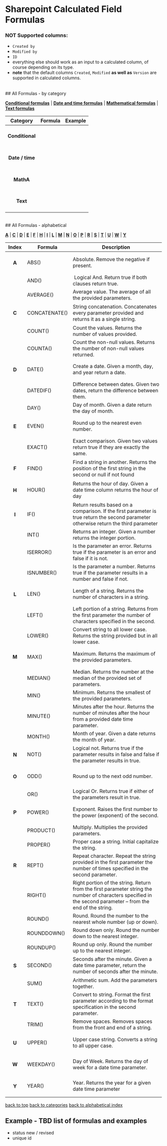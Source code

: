 <h6 id="top"></h6>

# Sharepoint Calculated Field Formulas 


### NOT Supported columns:
- ```Created by```
- ```Modified by```
- ```ID```
- everything else should work as an input to a calculated column, of course depending on its type. 
- **note** that the default columns ```Created```, ```Modified``` **as well as** ```Version``` are supported in calculated columns.

<h6 id="cat"></h6>
## All Formulas - by category 

[**Conditional formulas**](#conditional) | [**Date and time formulas**](#datetime) | [**Mathematical formulas**](#math) | [**Text formulas**](#text)

| Category | Formula | Example |
|:----------:|----------|----------|
|<h4 id="conditional">Conditional</h4>|      |   |
|<h4 id="datetime">Date / time </h4>|      |   |
|<h4 id="math">MathA</h4>|      |   |
|<h4 id="text">Text</h4>|      |   |

<h6 id="alpha"></h6>
## All Formulas - alphabetical 

[**A**](#A) | [**C**](#C) | [**D**](#D) | [**E**](#E) | [**F**](#F) | [**H**](#H) | [**I**](#I) | [**L**](#L) | [**M**](#M) | [**N**](#N) | [**O**](#O) | [**P**](#P) | [**R**](#R) | [**S**](#S) | [**T**](#T) | [**U**](#U) | [**W**](#W) | [**Y**](#Y)


|           Index | Formula      |                               Description |
|:---------------:|--------------|-------------------------------------------|
|<h4 id="A">A</h4>| ABS()        | Absolute. Remove the negative if present. |
|                 | AND()        |  Logical And. Return true if both clauses return true.|
|                 | AVERAGE()    | Average value. The average of all the provided parameters. |
|<h4 id="C">C</h4>| CONCATENATE()| String concatenation. Concatenates every parameter provided and returns it as a single string. |
|                 | COUNT()      | Count the values. Returns the number of values provided. |
|                 | COUNTA()     | Count the non-null values. Returns the number of non-null values returned.|
|<h4 id="D">D</h4>| DATE()       | Create a date. Given a month, day, and year return a date.|
|                 | DATEDIF()    | Difference between dates. Given two dates, return the difference between them. |
|                 | DAY()        | Day of month. Given a date return the day of month. |
|<h4 id="E">E</h4>| EVEN()       | Round up to the nearest even number. |
|                 | EXACT()      | Exact comparison. Given two values return true if they are exactly the same. |
|<h4 id="F">F</h4>| FIND()       | Find a string in another. Returns the position of the first string in the second or null if not found |
|<h4 id="H">H</h4>| HOUR()       | Returns the hour of day. Given a date time column returns the hour of day |
|<h4 id="I">I</h4>| IF()         | Return results based on a comparison. If the first parameter is true return the second parameter otherwise return the third parameter
|                 | INT()        | Returns an integer. Given a number returns the integer portion.|
|                 | ISERROR()    | Is the parameter an error. Returns true if the parameter is an error and false if it is not.
|                 | ISNUMBER()   | Is the parameter a number. Returns true if the parameter results in a number and false if not.
|<h4 id="L">L</h4>| LEN()        | Length of a string. Returns the number of characters in a string.|
|                 | LEFT()       | Left portion of a string. Returns from the first parameter the number of characters specified in the second. |
|                 | LOWER()      | Convert string to all lower case. Returns the string provided but in all lower case. |
|<h4 id="M">M</h4>| MAX()        | Maximum. Returns the maximum of the provided parameters.
|                 | MEDIAN()     | Median. Returns the number at the median of the provided set of parameters.
|                 | MIN()        | Minimum. Returns the smallest of the provided parameters.
|                 | MINUTE()     | Minutes after the hour. Returns the number of minutes after the hour from a provided date time parameter.|
|                 | MONTH()      | Month of year. Given a date returns the month of year. |
|<h4 id="N">N</h4>| NOT()        | Logical not. Returns true if the parameter results in false and false if the parameter results in true.
|<h4 id="O">O</h4>| ODD()        | Round up to the next odd number.|
|                 | OR()         | Logical Or. Returns true if either of the parameters result in true.|
|<h4 id="P">P</h4>| POWER()      | Exponent. Raises the first number to the power (exponent) of the second. |
|                 | PRODUCT()    | Multiply. Multiplies the provided parameters. |
|                 | PROPER()     | Proper case a string. Initial capitalize the string.
|<h4 id="R">R</h4>| REPT()       | Repeat character. Repeat the string provided in the first parameter the number of times specified in the second parameter. |
|                  | RIGHT()     | Right portion of the string. Return from the first parameter string the number of characters specified in the second parameter – from the end of the string. |
|                  | ROUND()     | Round. Round the number to the nearest whole number (up or down). |
|                  | ROUNDDOWN() | Round down only. Round the number down to the nearest integer.|
|                  | ROUNDUP()   | Round up only. Round the number up to the nearest integer. |
|<h4 id="S">S</h4> | SECOND()    | Seconds after the minute. Given a date time parameter, return the number of seconds after the minute.|
|                  | SUM()       | Arithmetic sum. Add the parameters together. |
|<h4 id="Т">Т</h4> | TEXT()      | Convert to string. Format the first parameter according to the format specification in the second parameter.|
|                  | TRIM()      | Remove spaces. Removes spaces from the front and end of a string. |
|<h4 id="U">U</h4> | UPPER()     | Upper case string. Converts a string to all upper case. |
|<h4 id="W">W</h4> | WEEKDAY()   | Day of Week. Returns the day of week for a date time parameter. |
|<h4 id="Y">Y</h4> | YEAR()      | Year. Returns the year for a given date time parameter

[back to top](#top)
[back to categories](#cat)
[back to alphabetical index](#alpha)


## Example - TBD list of formulas and examples
- status new / revised
- unique id
